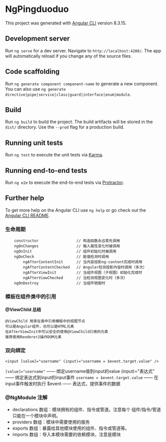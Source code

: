 # NgPingduoduo

This project was generated with [Angular CLI](https://github.com/angular/angular-cli) version 8.3.15.

## Development server

Run `ng serve` for a dev server. Navigate to `http://localhost:4200/`. The app will automatically reload if you change any of the source files.

## Code scaffolding

Run `ng generate component component-name` to generate a new component. You can also use `ng generate directive|pipe|service|class|guard|interface|enum|module`.

## Build

Run `ng build` to build the project. The build artifacts will be stored in the `dist/` directory. Use the `--prod` flag for a production build.

## Running unit tests

Run `ng test` to execute the unit tests via [Karma](https://karma-runner.github.io).

## Running end-to-end tests

Run `ng e2e` to execute the end-to-end tests via [Protractor](http://www.protractortest.org/).

## Further help

To get more help on the Angular CLI use `ng help` or go check out the [Angular CLI README](https://github.com/angular/angular-cli/blob/master/README.md).

### 生命周期
```
    constructor                 // 构造函数永远首先调用
    ngOnChanges                 // 输入属性变化时被调用
    ngOnInit                    // 组件初始化时被调用
    ngDoCheck                   // 脏值检测时调用
        ngAfterContentInit      // 当内容投影ng-content完成时调用
        ngAfterContentChecked   // Angular检测投影内容时调用（多次）
        ngAfterViewInit         // 当组件视图（子视图）初始化完成时
        ngAfterViewChecked      // 当检测视图变化时（多次）
    ngOnDestroy                 // 当组件销毁时
```
### 模板在组件类中的引用
#### @ViewChild 总结
    @ViewChild 用来在类中引用模板中的视图节点
    可以是Angular组件，也可以是HTML元素
    在AfterViewInit中可以安全的使用@ViewChild引用的元素
    推荐使用Renderer2操作DOM元素
### 双向绑定
`<input [value]="username" (input)="username = $event.target.value" />`

`[value]="username"` —— 绑定username值到input的value
(input)="表达式" —— 绑定表达式到input的input事件
`username = $event.target.value` —— 在input事件触发时执行
$event —— 表达式，提供事件的数据
### @NgModule 注解
- declarations 数组：模块拥有的组件、指令或管道。注意每个
组件/指令/管道只能在一个模块中声明。
- providers 数组：模块中需要使用的服务
- exports 数组：暴露给其他模块使用的组件、指令或管道等。
- imports 数组：导入本模块需要的依赖模块，注意是模块

